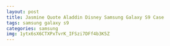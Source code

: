 ```yaml
---
layout: post
title: Jasmine Quote Aladdin Disney Samsung Galaxy S9 Case
tags: samsung galaxy s9
categories: samsung
img: 1ytx6sX6CTXPxTvrK_IFSzi7DFf4b3K5Z
---
```

